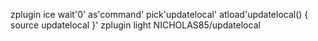 zplugin ice wait'0' as'command' pick'updatelocal' atload'updatelocal() { source updatelocal }'
zplugin light NICHOLAS85/updatelocal
